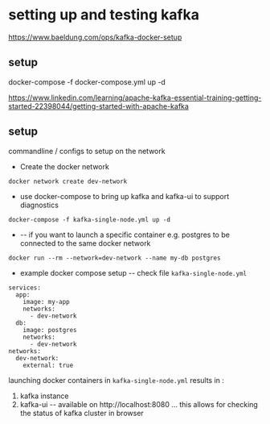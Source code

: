 # setting up and testing kafka
https://www.baeldung.com/ops/kafka-docker-setup
## setup 
docker-compose -f docker-compose.yml up -d




https://www.linkedin.com/learning/apache-kafka-essential-training-getting-started-22398044/getting-started-with-apache-kafka

## setup
commandline / configs to setup on the network

* Create the docker network
```
docker network create dev-network
```

* use docker-compose to bring up kafka and kafka-ui to support diagnostics
```
docker-compose -f kafka-single-node.yml up -d
```

* -- if you want to launch a specific container e.g. postgres to be connected to the same docker network
```
docker run --rm --network=dev-network --name my-db postgres
```

* example docker compose setup -- check file `kafka-single-node.yml`
```
services:
  app:
    image: my-app
    networks:
      - dev-network
  db:
    image: postgres
    networks:
      - dev-network
networks:
  dev-network:
    external: true
```

launching docker containers in `kafka-single-node.yml` results in :
1. kafka instance
2. kafka-ui -- available on http://localhost:8080 ... this allows for checking the status of kafka cluster in browser

